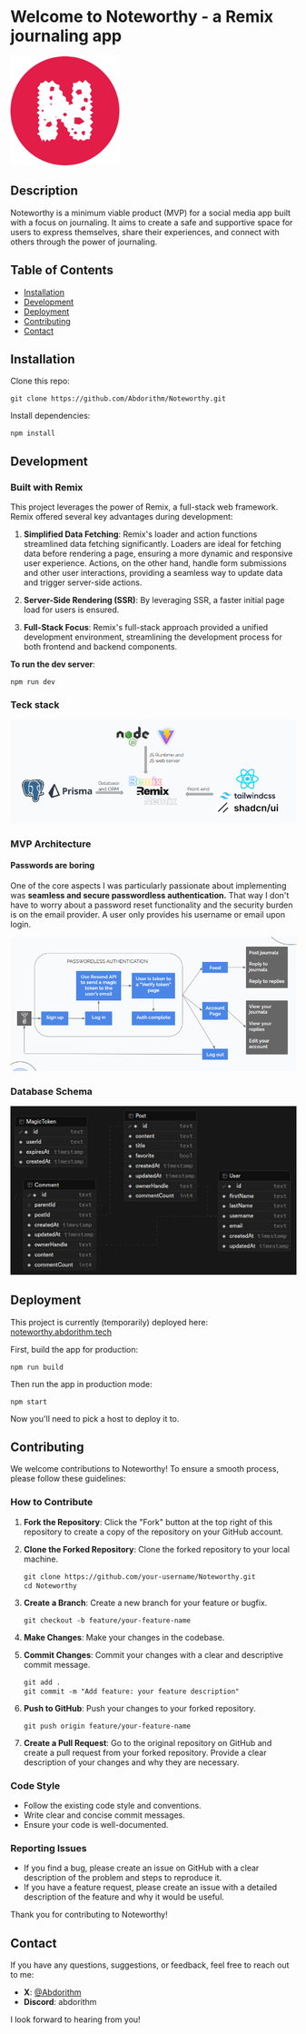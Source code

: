 # Welcome to Noteworthy - a Remix journaling app

![Logo](public/logo.png)

## Description

Noteworthy is a minimum viable product (MVP) for a social media app built with
a focus on journaling. It aims to create a safe and supportive space for users
to express themselves, share their experiences, and connect with others
through the power of journaling.

## Table of Contents

- [Installation](#installation)
- [Development](#development)
- [Deployment](#deployment)
- [Contributing](#contributing)
- [Contact](#contact)

## Installation

Clone this repo:

```shell
git clone https://github.com/Abdorithm/Noteworthy.git
```

Install dependencies:

```shell
npm install
```

## Development

### Built with Remix

This project leverages the power of Remix, a full-stack web framework.
Remix offered several key advantages during development:

1. **Simplified Data Fetching**: Remix's loader and action functions streamlined data fetching significantly. Loaders are ideal for fetching data before rendering a page, ensuring a more dynamic and responsive user experience. Actions, on the other hand, handle form submissions and other user interactions, providing a seamless way to update data and trigger server-side actions.

2. **Server-Side Rendering (SSR)**: By leveraging SSR, a faster initial page load for users is ensured.

3. **Full-Stack Focus**: Remix's full-stack approach provided a unified development environment, streamlining the development process for both frontend and backend components.

**To run the dev server**:

```shell
npm run dev
```

### Teck stack

![Teck Stack](public/tech_stack.png)

### MVP Architecture

#### Passwords are boring

One of the core aspects I was particularly passionate about implementing was **seamless and secure passwordless authentication.** That way I don't have to worry about a password reset functionality and the security burden is on the email provider. A user only provides his username or email upon login.

![MVP Arch.](public/mvp_arch.png)

### Database Schema

![DB Schema](public/db_schema.png)

## Deployment

This project is currently (temporarily) deployed here: [noteworthy.abdorithm.tech](https://noteworthy.abdorithm.tech)

First, build the app for production:

```shell
npm run build
```

Then run the app in production mode:

```shell
npm start
```

Now you'll need to pick a host to deploy it to.

## Contributing

We welcome contributions to Noteworthy! To ensure a smooth process, please follow these guidelines:

### How to Contribute

1. **Fork the Repository**: Click the "Fork" button at the top right of this repository to create a copy of the repository on your GitHub account.

2. **Clone the Forked Repository**: Clone the forked repository to your local machine.

   ```shell
   git clone https://github.com/your-username/Noteworthy.git
   cd Noteworthy
   ```

3. **Create a Branch**: Create a new branch for your feature or bugfix.

   ```shell
   git checkout -b feature/your-feature-name
   ```

4. **Make Changes**: Make your changes in the codebase.

5. **Commit Changes**: Commit your changes with a clear and descriptive commit message.

   ```shell
   git add .
   git commit -m "Add feature: your feature description"
   ```

6. **Push to GitHub**: Push your changes to your forked repository.

   ```shell
   git push origin feature/your-feature-name
   ```

7. **Create a Pull Request**: Go to the original repository on GitHub and create a pull request from your forked repository. Provide a clear description of your changes and why they are necessary.

### Code Style

- Follow the existing code style and conventions.
- Write clear and concise commit messages.
- Ensure your code is well-documented.

### Reporting Issues

- If you find a bug, please create an issue on GitHub with a clear description of the problem and steps to reproduce it.
- If you have a feature request, please create an issue with a detailed description of the feature and why it would be useful.

Thank you for contributing to Noteworthy!

## Contact

If you have any questions, suggestions, or feedback, feel free to reach out to me:

- **X**: [@Abdorithm](https://x.com/Abdorithm)
- **Discord**: abdorithm

I look forward to hearing from you!
